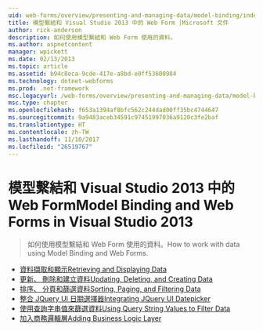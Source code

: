 ```yaml
---
uid: web-forms/overview/presenting-and-managing-data/model-binding/index
title: 模型繫結和 Visual Studio 2013 中的 Web Form |Microsoft 文件
author: rick-anderson
description: 如何使用模型繫結和 Web Form 使用的資料。
ms.author: aspnetcontent
manager: wpickett
ms.date: 02/13/2013
ms.topic: article
ms.assetid: b94c8eca-9cde-417e-a8bd-e0ff53600984
ms.technology: dotnet-webforms
ms.prod: .net-framework
msc.legacyurl: /web-forms/overview/presenting-and-managing-data/model-binding
msc.type: chapter
ms.openlocfilehash: f653a1394af8bfc562c244dad00ff35bc4744647
ms.sourcegitcommit: 9a9483aceb34591c97451997036a9120c3fe2baf
ms.translationtype: HT
ms.contentlocale: zh-TW
ms.lasthandoff: 11/10/2017
ms.locfileid: "26519767"
---
```

<a name="model-binding-and-web-forms-in-visual-studio-2013"></a><span data-ttu-id="be179-103">模型繫結和 Visual Studio 2013 中的 Web Form</span><span class="sxs-lookup"><span data-stu-id="be179-103">Model Binding and Web Forms in Visual Studio 2013</span></span>
====================
> <span data-ttu-id="be179-104">如何使用模型繫結和 Web Form 使用的資料。</span><span class="sxs-lookup"><span data-stu-id="be179-104">How to work with data using Model Binding and Web Forms.</span></span>


- [<span data-ttu-id="be179-105">資料擷取和顯示</span><span class="sxs-lookup"><span data-stu-id="be179-105">Retrieving and Displaying Data</span></span>](retrieving-data.md)
- [<span data-ttu-id="be179-106">更新、 刪除和建立資料</span><span class="sxs-lookup"><span data-stu-id="be179-106">Updating, Deleting, and Creating Data</span></span>](updating-deleting-and-creating-data.md)
- [<span data-ttu-id="be179-107">排序、 分頁和篩選資料</span><span class="sxs-lookup"><span data-stu-id="be179-107">Sorting, Paging, and Filtering Data</span></span>](sorting-paging-and-filtering-data.md)
- [<span data-ttu-id="be179-108">整合 JQuery UI 日期選擇器</span><span class="sxs-lookup"><span data-stu-id="be179-108">Integrating JQuery UI Datepicker</span></span>](integrating-jquery-ui.md)
- [<span data-ttu-id="be179-109">使用查詢字串值來篩選資料</span><span class="sxs-lookup"><span data-stu-id="be179-109">Using Query String Values to Filter Data</span></span>](using-query-string-values-to-retrieve-data.md)
- [<span data-ttu-id="be179-110">加入商務邏輯層</span><span class="sxs-lookup"><span data-stu-id="be179-110">Adding Business Logic Layer</span></span>](adding-business-logic-layer.md)
